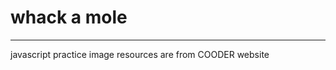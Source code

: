 # whack a mole
---------------------------------
javascript practice
image resources are from COODER website
